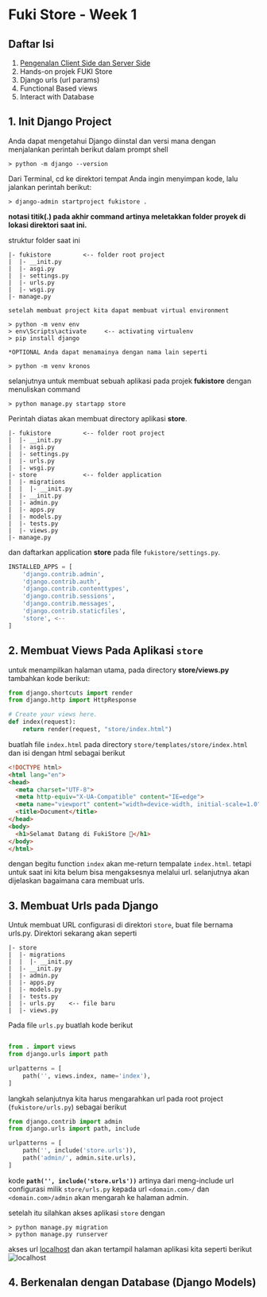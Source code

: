 # Fuki Store - Week 1

## Daftar Isi
1. [Pengenalan Client Side dan Server Side](#1-init-django-project)
2. Hands-on projek FUKI Store
3. Django urls (url params)
4. Functional Based views
5. Interact with Database



## 1. Init Django Project
Anda dapat mengetahui Django diinstal dan versi mana dengan menjalankan perintah berikut dalam prompt shell
```shell
> python -m django --version
```
Dari Terminal, cd ke direktori tempat Anda ingin menyimpan kode, lalu jalankan perintah berikut:
```shell
> django-admin startproject fukistore .
```
**notasi titik(.) pada akhir command artinya meletakkan folder proyek di lokasi direktori saat ini.** <br>

struktur folder saat ini
```
|- fukistore         <-- folder root project
|  |- __init.py
|  |- asgi.py
|  |- settings.py
|  |- urls.py
|  |- wsgi.py
|- manage.py
```
`setelah membuat project kita dapat membuat virtual environment`
```shell
> python -m venv env
> env\Scripts\activate     <-- activating virtualenv
> pip install django
```
`*OPTIONAL Anda dapat menamainya dengan nama lain seperti`
```shell
> python -m venv kronos
```

selanjutnya untuk membuat sebuah aplikasi pada projek **fukistore** dengan menuliskan command
```shell
> python manage.py startapp store
```
Perintah diatas akan membuat directory aplikasi **store**.
```
|- fukistore         <-- folder root project
|  |- __init.py
|  |- asgi.py
|  |- settings.py
|  |- urls.py
|  |- wsgi.py
|- store             <-- folder application
|  |- migrations
|  |  |- __init.py
|  |- __init.py
|  |- admin.py
|  |- apps.py
|  |- models.py
|  |- tests.py
|  |- views.py
|- manage.py
```
dan daftarkan application **store** pada file `fukistore/settings.py`.
```python
INSTALLED_APPS = [
    'django.contrib.admin',
    'django.contrib.auth',
    'django.contrib.contenttypes',
    'django.contrib.sessions',
    'django.contrib.messages',
    'django.contrib.staticfiles',
    'store', <--
]
```


## 2. Membuat Views Pada Aplikasi `store`
untuk menampilkan halaman utama, pada directory **store/views.py** tambahkan kode berikut:
```python
from django.shortcuts import render
from django.http import HttpResponse

# Create your views here.
def index(request):
    return render(request, "store/index.html")
```
buatlah file `index.html` pada directory `store/templates/store/index.html` dan isi dengan html sebagai berikut
```html
<!DOCTYPE html>
<html lang="en">
<head>
  <meta charset="UTF-8">
  <meta http-equiv="X-UA-Compatible" content="IE=edge">
  <meta name="viewport" content="width=device-width, initial-scale=1.0">
  <title>Document</title>
</head>
<body>
  <h1>Selamat Datang di FukiStore 🎉</h1>
</body>
</html>
```
dengan begitu function `index` akan me-return tempalate `index.html`. tetapi untuk saat ini kita belum bisa mengaksesnya melalui url. selanjutnya akan dijelaskan bagaimana cara membuat urls.

## 3. Membuat Urls pada Django
Untuk membuat URL configurasi di direktori `store`, buat file bernama urls.py. Direktori sekarang akan seperti <br>

```
|- store             
|  |- migrations
|  |  |- __init.py
|  |- __init.py
|  |- admin.py
|  |- apps.py
|  |- models.py
|  |- tests.py
|  |- urls.py    <-- file baru
|  |- views.py
```
Pada file `urls.py` buatlah kode berikut
```python

from . import views
from django.urls import path

urlpatterns = [
    path('', views.index, name='index'),
]
```
langkah selanjutnya kita harus mengarahkan url pada root project (`fukistore/urls.py`) sebagai berikut 
```python
from django.contrib import admin
from django.urls import path, include

urlpatterns = [
    path('', include('store.urls')),
    path('admin/', admin.site.urls),
]
```
kode __`path('', include('store.urls'))`__ artinya dari meng-include url configurasi milik `store/urls.py` kepada url `<domain.com>/` dan `<domain.com>/admin` akan mengarah ke halaman admin.

setelah itu silahkan akses aplikasi `store` dengan
```shell
> python manage.py migration
> python manage.py runserver
```
akses url [localhost](http://127.0.0.1:8000/) dan akan tertampil halaman aplikasi kita seperti berikut <br>
![localhost](https://i.ibb.co/mF9JVv3/itf.png)


## 4. Berkenalan dengan Database (Django Models)